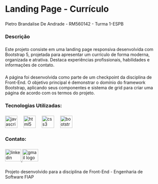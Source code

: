 <h1 align="left">Landing Page - Currículo</h1>

###

<p align="left">Pietro Brandalise De Andrade - RM560142 - Turma 1-ESPB</p>

###

<h3 align="left">Descrição</h3>

###

<p align="left">Este projeto consiste em uma landing page responsiva desenvolvida com Bootstrap 5, projetada para apresentar um currículo de forma moderna, organizada e atrativa. Destaca experiências profissionais, habilidades e informações de contato.</p>

###

<p align="left">A página foi desenvolvida como parte de um checkpoint da disciplina de Front-End. O objetivo principal é demonstrar o domínio do framework Bootstrap, aplicando seus componentes e sistema de grid para criar uma página de acordo com os termos do projeto.</p>

###

<h3 align="left">​Tecnologias Utilizadas:</h3>

###

<div align="left">
  <img src="https://cdn.jsdelivr.net/gh/devicons/devicon/icons/javascript/javascript-original.svg" height="40" alt="javascript logo"  />
  <img width="12" />
  <img src="https://cdn.jsdelivr.net/gh/devicons/devicon/icons/html5/html5-original.svg" height="40" alt="html5 logo"  />
  <img width="12" />
  <img src="https://cdn.jsdelivr.net/gh/devicons/devicon/icons/css3/css3-original.svg" height="40" alt="css3 logo"  />
  <img width="12" />
  <img src="https://cdn.jsdelivr.net/gh/devicons/devicon/icons/bootstrap/bootstrap-original.svg" height="40" alt="bootstrap logo"  />
</div>

###

<h3 align="left">Contato:</h3>

###

<div align="left">
  <a href="https://www.linkedin.com/in/pietro-de-andrade-05ba59292/" target="_blank">
    <img src="https://raw.githubusercontent.com/maurodesouza/profile-readme-generator/master/src/assets/icons/social/linkedin/default.svg" width="52" height="40" alt="linkedin logo"  />
  </a>
  <a href="pietrobrandalise@gmail.com" target="_blank">
    <img src="https://raw.githubusercontent.com/maurodesouza/profile-readme-generator/master/src/assets/icons/social/gmail/default.svg" width="52" height="40" alt="gmail logo"  />
  </a>
</div>

###

<p align="left">Projeto desenvolvido para a disciplina de Front-End - Engenharia de Software FIAP</p>

###
